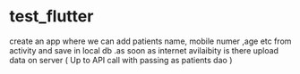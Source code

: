 # test_flutter

create an app  where we can add patients name, mobile numer ,age etc from activity
and save in local db .as soon as internet  avilaibity is there upload data on server
( Up to API call with passing as patients dao )

